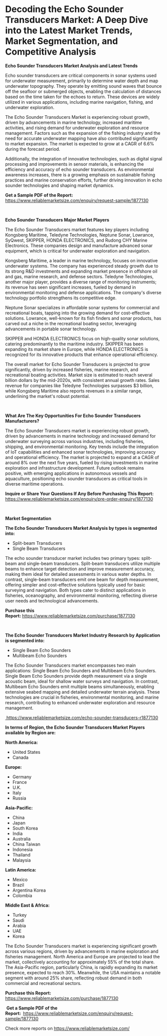 <p><h1>Decoding the Echo Sounder Transducers Market: A Deep Dive into the Latest Market Trends, Market Segmentation, and Competitive Analysis</h1></p><p><strong>Echo Sounder Transducers Market Analysis and Latest Trends</strong></p>
<p><p>Echo sounder transducers are critical components in sonar systems used for underwater measurement, primarily to determine water depth and map underwater topography. They operate by emitting sound waves that bounce off the seafloor or submerged objects, enabling the calculation of distances based on the time taken for the echoes to return. These devices are widely utilized in various applications, including marine navigation, fishing, and underwater exploration.</p><p>The Echo Sounder Transducers Market is experiencing robust growth, driven by advancements in marine technology, increased maritime activities, and rising demand for underwater exploration and resource management. Factors such as the expansion of the fishing industry and the need for accurate underwater mapping have also contributed significantly to market expansion. The market is expected to grow at a CAGR of 6.6% during the forecast period. </p><p>Additionally, the integration of innovative technologies, such as digital signal processing and improvements in sensor materials, is enhancing the efficiency and accuracy of echo sounder transducers. As environmental awareness increases, there is a growing emphasis on sustainable fishing practices and marine conservation efforts, further driving innovation in echo sounder technologies and shaping market dynamics.</p></p>
<p><strong>Get a Sample PDF of the Report:&nbsp;</strong> <a href="https://www.reliablemarketsize.com/enquiry/request-sample/1877130?utm_campaign=2321&utm_medium=2&utm_source=Github&utm_content=ia&utm_term=19022025&utm_id=echo-sounder-transducers">https://www.reliablemarketsize.com/enquiry/request-sample/1877130</a></p>
<p>&nbsp;</p>
<p><strong>Echo Sounder Transducers Major Market Players</strong></p>
<p><p>The Echo Sounder Transducers market features key players including Kongsberg Maritime, Teledyne Technologies, Neptune Sonar, Lowrance, SyQwest, SKIPPER, HONDA ELECTRONICS, and Rudong CHY Marine Electronics. These companies design and manufacture advanced sonar equipment, which is critical for underwater exploration and navigation.</p><p>Kongsberg Maritime, a leader in marine technology, focuses on innovative underwater systems. The company has experienced steady growth due to its strong R&D investments and expanding market presence in offshore oil and gas, marine research, and defense sectors. Teledyne Technologies, another major player, provides a diverse range of monitoring instruments; its revenue has seen significant increases, fueled by demand in environmental monitoring and defense applications. The company's diverse technology portfolio strengthens its competitive edge.</p><p>Neptune Sonar specializes in affordable sonar systems for commercial and recreational boats, tapping into the growing demand for cost-effective solutions. Lowrance, well-known for its fish finders and sonar products, has carved out a niche in the recreational boating sector, leveraging advancements in portable sonar technology.</p><p>SKIPPER and HONDA ELECTRONICS focus on high-quality sonar solutions, catering predominantly to the maritime industry. SKIPPER has been expanding its market share in Europe, while HONDA ELECTRONICS is recognized for its innovative products that enhance operational efficiency.</p><p>The overall market for Echo Sounder Transducers is projected to grow significantly, driven by increased fisheries, marine research, and recreational boating activities. Market size is estimated to reach several billion dollars by the mid-2020s, with consistent annual growth rates. Sales revenue for companies like Teledyne Technologies surpasses $3 billion, while Kongsberg Maritime also reports revenues in a similar range, underlining the market's robust potential.</p></p>
<p>&nbsp;</p>
<p><strong>What Are The Key Opportunities For Echo Sounder Transducers Manufacturers?</strong></p>
<p><p>The Echo Sounder Transducers market is experiencing robust growth, driven by advancements in marine technology and increased demand for underwater surveying across various industries, including fisheries, shipping, and environmental monitoring. Key trends include the integration of IoT capabilities and enhanced sonar technologies, improving accuracy and operational efficiency. The market is projected to expand at a CAGR of around 8% over the next five years, fueled by rising investments in marine exploration and infrastructure development. Future outlook remains positive, with emerging applications in autonomous vessels and aquaculture, positioning echo sounder transducers as critical tools in diverse maritime operations.</p></p>
<p><strong>Inquire or Share Your Questions If Any Before Purchasing This Report:</strong> <a href="https://www.reliablemarketsize.com/enquiry/pre-order-enquiry/1877130?utm_campaign=2321&utm_medium=2&utm_source=Github&utm_content=ia&utm_term=19022025&utm_id=echo-sounder-transducers">https://www.reliablemarketsize.com/enquiry/pre-order-enquiry/1877130</a></p>
<p>&nbsp;</p>
<p><strong>Market Segmentation</strong></p>
<p><strong>The Echo Sounder Transducers Market Analysis by types is segmented into:</strong></p>
<p><ul><li>Split-beam Transducers</li><li>Single Beam Transducers</li></ul></p>
<p><p>The echo sounder transducer market includes two primary types: split-beam and single-beam transducers. Split-beam transducers utilize multiple beams to enhance target detection and improve measurement accuracy, making them ideal for detailed assessments in various water depths. In contrast, single-beam transducers emit one beam for depth measurement, offering simpler and cost-effective solutions typically used for basic surveying and navigation. Both types cater to distinct applications in fisheries, oceanography, and environmental monitoring, reflecting diverse user needs and technological advancements.</p></p>
<p><strong>Purchase this Report:&nbsp;</strong><a href="https://www.reliablemarketsize.com/purchase/1877130?utm_campaign=2321&utm_medium=2&utm_source=Github&utm_content=ia&utm_term=19022025&utm_id=echo-sounder-transducers">https://www.reliablemarketsize.com/purchase/1877130</a></p>
<p>&nbsp;</p>
<p><strong>The Echo Sounder Transducers Market Industry Research by Application is segmented into:</strong></p>
<p><ul><li>Single Beam Echo Sounders</li><li>Multibeam Echo Sounders</li></ul></p>
<p><p>The Echo Sounder Transducers market encompasses two main applications: Single Beam Echo Sounders and Multibeam Echo Sounders. Single Beam Echo Sounders provide depth measurement via a single acoustic beam, ideal for shallow water surveys and navigation. In contrast, Multibeam Echo Sounders emit multiple beams simultaneously, enabling extensive seabed mapping and detailed underwater terrain analysis. These technologies are crucial in fisheries, environmental monitoring, and marine research, contributing to enhanced underwater exploration and resource management.</p></p>
<p><a href="https://www.reliablemarketsize.com/echo-sounder-transducers-r1877130?utm_campaign=2321&utm_medium=2&utm_source=Github&utm_content=ia&utm_term=19022025&utm_id=echo-sounder-transducers">&nbsp;https://www.reliablemarketsize.com/echo-sounder-transducers-r1877130</a></p>
<p><strong>In terms of Region, the Echo Sounder Transducers Market Players available by Region are:</strong></p>
<p>
    <p> <strong> North America: </strong>
        <ul>
            <li>United States</li>
            <li>Canada</li>
        </ul>
        </p> 
    <p> <strong> Europe: </strong>
        <ul>
            <li>Germany</li>
            <li>France</li>
            <li>U.K.</li>
            <li>Italy</li>
            <li>Russia</li>
        </ul>
        </p> 
    <p> <strong> Asia-Pacific: </strong>
        <ul>
            <li>China</li>
            <li>Japan</li>
            <li>South Korea</li>
            <li>India</li>
            <li>Australia</li>
            <li>China Taiwan</li>
            <li>Indonesia</li>
            <li>Thailand</li>
            <li>Malaysia</li>
        </ul>
        </p> 
    <p> <strong> Latin America: </strong>
        <ul>
            <li>Mexico</li>
            <li>Brazil</li>
            <li>Argentina Korea</li>
            <li>Colombia</li>
        </ul>
        </p> 
    <p> <strong> Middle East & Africa: </strong>
        <ul>
            <li>Turkey</li>
            <li>Saudi</li>
            <li>Arabia</li>
            <li>UAE</li>
            <li>Korea</li>
        </ul>
    </p>
    </p>
<p><p>The Echo Sounder Transducers market is experiencing significant growth across various regions, driven by advancements in marine exploration and fisheries management. North America and Europe are projected to lead the market, collectively accounting for approximately 55% of the total share. The Asia-Pacific region, particularly China, is rapidly expanding its market presence, expected to reach 30%. Meanwhile, the USA maintains a notable segment with around 25% share, reflecting robust demand in both commercial and recreational sectors.</p></p>
<p><strong>Purchase this Report: </strong><a href="https://www.reliablemarketsize.com/purchase/1877130?utm_campaign=2321&utm_medium=2&utm_source=Github&utm_content=ia&utm_term=19022025&utm_id=echo-sounder-transducers">https://www.reliablemarketsize.com/purchase/1877130</a></p>
<p>&nbsp;<strong>Get a Sample PDF of the Report:&nbsp;&nbsp;</strong><a href="https://www.reliablemarketsize.com/enquiry/request-sample/1877130?utm_campaign=2321&utm_medium=2&utm_source=Github&utm_content=ia&utm_term=19022025&utm_id=echo-sounder-transducers">https://www.reliablemarketsize.com/enquiry/request-sample/1877130</a></p>
<p><strong></strong></p>
<p>Check more reports on <a href="https://www.reliablemarketsize.com/?utm_campaign=2321&utm_medium=2&utm_source=Github&utm_content=ia&utm_term=19022025&utm_id=echo-sounder-transducers">https://www.reliablemarketsize.com/</a></p>